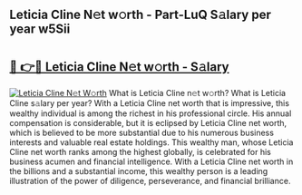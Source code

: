 ## Leticia Cline N𝚎t w𝚘rth - Part-LuQ S𝚊lary per year w5Sii

# <h2><a href="http://gc20fo.nevu.top/?p=Leticia+Cline">🔗 👉🔴 Leticia Cline N𝚎t w𝚘rth - S𝚊lary</a></h2>

[![Leticia Cline N𝚎t W𝚘rth](https://i.imgur.com/Oavwk0R.jpeg)](http://gc20fo.nevu.top/?p=Leticia+Cline)
What is Leticia Cline n𝚎t w𝚘rth? What is Leticia Cline s𝚊lary per year?
With a Leticia Cline net worth that is impressive, this wealthy individual is among the richest in his professional circle. His annual compensation is considerable, but it is eclipsed by Leticia Cline net worth, which is believed to be more substantial due to his numerous business interests and valuable real estate holdings. This wealthy man, whose Leticia Cline net worth ranks among the highest globally, is celebrated for his business acumen and financial intelligence. With a Leticia Cline net worth in the billions and a substantial income, this wealthy person is a leading illustration of the power of diligence, perseverance, and financial brilliance.
